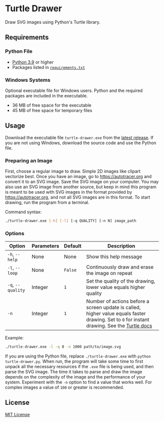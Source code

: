 # Turtle Drawer

Draw SVG images using Python's Turtle library.

## Requirements

### Python File

- [Python 3.9](https://www.python.org/downloads/) or higher
- Packages listed in [`requirements.txt`](requirements.txt)

### Windows Systems

Optional executable file for Windows users. Python and the required packages are included in the executable.

- 36 MB of free space for the executable
- 45 MB of free space for temporary files

## Usage

Download the executable file `turtle-drawer.exe` from the [latest release](https://github.com/lemonyte/turtle-drawer/releases/latest). If you are not using Windows, download the source code and use the Python file.

### Preparing an Image

First, choose a regular image to draw. Simple 2D images like clipart vectorize best. Once you have an image, go to <https://autotracer.org> and convert it to an SVG image. Save the SVG image on your computer. You may also use an SVG image from another source, but keep in mind this program is meant to be used with SVG images in the format provided by <https://autotracer.org>, and not all SVG images are in this format. To start drawing, run the program from a terminal.

Command syntax:

```bash
./turtle-drawer.exe [-h] [-l] [-q QUALITY] [-n N] image_path
```

### Options

Option|Parameters|Default|Description
--|--|--|--
`-h`, `--help`|None|None|Show this help message
`-l`, `--loop`|None|`False`|Continuously draw and erase the image on repeat
`-q`, `--quality`|Integer|`1`|Set the quality of the drawing, lower value equals higher quality
`-n`|Integer|`1`|Number of actions before a screen update is called, higher value equals faster drawing. Set to `0` for instant drawing. See the [Turtle docs](https://docs.python.org/3/library/turtle.html#turtle.tracer)

Example:

```bash
./turtle-drawer.exe -l -q 8 -n 1000 path/to/image.svg
```

If you are using the Python file, replace `./turtle-drawer.exe` with `python turtle-drawer.py`. When run, the program will take some time to first unpack all the necessary resources if the `.exe` file is being used, and then parse the SVG image. The time it takes to parse and draw the image depends on the complexity of the image and the performance of your system. Experiment with the `-n` option to find a value that works well. For complex images a value of `100` or greater is recommended.

## License

[MIT License](license.txt)
